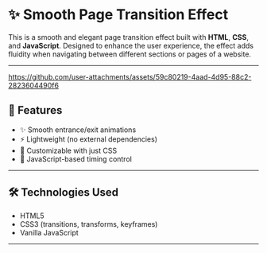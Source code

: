 # ✨ Smooth Page Transition Effect



This is a smooth and elegant page transition effect built with **HTML**, **CSS**, and **JavaScript**. Designed to enhance the user experience, the effect adds fluidity when navigating between different sections or pages of a website.

---

https://github.com/user-attachments/assets/59c80219-4aad-4d95-88c2-2823604490f6


## 🚀 Features

- ✨ Smooth entrance/exit animations  
- ⚡ Lightweight (no external dependencies)  
- 🎨 Customizable with just CSS  
- 🧠 JavaScript-based timing control

---

## 🛠️ Technologies Used

- HTML5  
- CSS3 (transitions, transforms, keyframes)  
- Vanilla JavaScript

---


